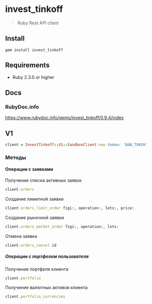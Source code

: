# invest_tinkoff

> Ruby Rest API client

## Install

```
gem install invest_tinkoff
```

## Requirements
- Ruby 2.3.0 or higher

## Docs

### RubyDoc.info
https://www.rubydoc.info/gems/invest_tinkoff/0.9.4/index

## V1

```ruby
client = InvestTinkoff::V1::SandboxClient.new token: 'ВАШ_ТОКЕН'
```

### Методы

#### Операции с заявками

Получение списка активных заявок
```ruby
client.orders
```

Создание лимитной заявки
```ruby
client.orders_limit_order figi:, operation:, lots:, price:
```

Создание рыночной заявки
```ruby
client.orders_market_order figi:, operation:, lots:
```

Отмена заявки
```ruby
client.orders_cancel id
```

##### Операции с портфелем пользователя

Получение портфеля клиента
```ruby
client.portfolio
```

Получение валютных активов клиента
```ruby
client.portfolio_currencies
```

